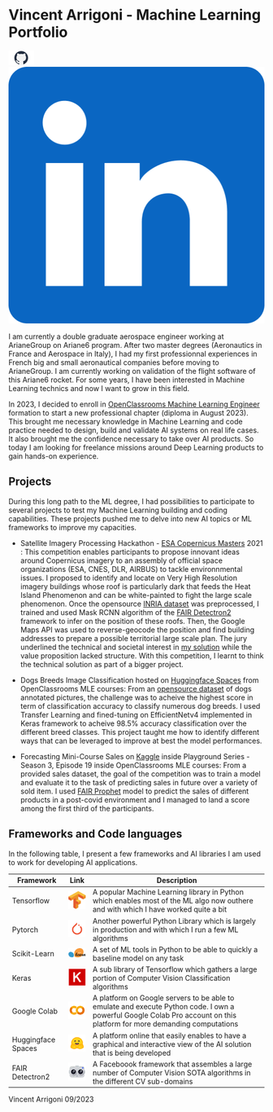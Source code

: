 # Vincent Arrigoni - Machine Learning Portfolio 

[![Github](./img/github.png)](https://github.com/vintel38) [![LinkedIn](./img/linkedin.png)](https://www.linkedin.com/in/varrigoni/)

I am currently a double graduate aerospace engineer working at ArianeGroup on Ariane6 program. After two master degrees (Aeronautics in France and Aerospace in Italy), I had my first professionnal experiences in French big and small aeronautical companies before moving to ArianeGroup. I am currently working on validation of the flight software of this Ariane6 rocket. For some years, I have been interested in Machine Learning technics and now I want to grow in this field. 

In 2023, I decided to enroll in [OpenClassrooms Machine Learning Engineer](https://www.googleadservices.com/pagead/aclk?sa=L&ai=DChcSEwjJ7JjSzbSBAxVejGgJHXY5D5kYABAAGgJ3Zg&ase=2&gclid=CjwKCAjw6p-oBhAYEiwAgg2PghqeaV5myTgSljxOTb4gdpB7LG8ROceQ1CpRj7zEZTWmks88h3jPaBoCRnkQAvD_BwE&ohost=www.google.com&cid=CAESbeD2FNJre6LZHqyC3mzpAXE6EBxksh9NOAV1GgusFInfdl77HPUEThebwl-6yZ56jpIps5OBzqwpshjnpOGYuGzYZmH1-s5cNy0PlIYM1uBrCHFS0kFVz9-EikDkTMk3BWzTbofkpa3UcJQt23M&sig=AOD64_0t9vn93WWux_oOEpyELcQ36lnpyw&q&nis=4&adurl&ved=2ahUKEwj84JLSzbSBAxU7TKQEHdaBA4YQ0Qx6BAgQEAE) formation to start a new professional chapter (diploma in August 2023). This brought me necessary knowledge in Machine Learning and code practice needed to design, build and validate AI systems on real life cases. It also brought me the confidence necessary to take over AI products. So today I am looking for freelance missions around Deep Learning products to gain hands-on experience. 

## Projects

During this long path to the ML degree, I had possibilities to participate to several projects to test my Machine Learning building and coding capabilities. These projects pushed me to delve into new AI topics or ML frameworks to improve my capacities. 

- Satellite Imagery Processing Hackathon - [ESA Copernicus Masters](https://copernicus-masters.com/) 2021 : This competition enables participants to propose innovant ideas around Copernicus imagery to an assembly of official space organizations (ESA, CNES, DLR, AIRBUS) to tackle environnmental issues. I proposed to identify and locate on Very High Resolution imagery buildings whose roof is particularly dark that feeds the Heat Island Phenomenon and can be white-painted to fight the large scale phenomenon. Once the opensource [INRIA dataset](https://project.inria.fr/aerialimagelabeling/) was preprocessed, I trained and used Mask RCNN algorithm of the [FAIR Detectron2](https://github.com/facebookresearch/detectron2) framework to infer on the position of these roofs. Then, the Google Maps API was used to reverse-geocode the position and find building addresses to prepare a possible territorial large scale plan. The jury underlined the technical and societal interest in [my solution](https://github.com/vintel38/RoofTop-Project) while the value proposition lacked structure. With this competition, I learnt to think the technical solution as part of a bigger project. 

- Dogs Breeds Image Classification hosted on [Huggingface Spaces](https://huggingface.co/spaces/vintel38/OCS-P7-IML) from OpenClassrooms MLE courses: From an [opensource dataset](http://vision.stanford.edu/aditya86/ImageNetDogs/) of dogs annotated pictures, the challenge was to acheive the highest score in term of classification accuracy to classify numerous dog breeds. I used Transfer Learning and fined-tuning on EfficientNetv4 implemented in Keras framework to acheive 98.5% accuracy classification over the different breed classes. This project taught me how to identify different ways that can be leveraged to improve at best the model performances. 

- Forecasting Mini-Course Sales on [Kaggle](https://www.kaggle.com/competitions/playground-series-s3e19) inside Playground Series - Season 3, Episode 19 inside OpenClassrooms MLE courses: From a provided sales dataset, the goal of the competition was to train a model and evaluate it to the task of predicting sales in future over a variety of sold item. I used [FAIR Prophet](https://facebook.github.io/prophet/) model to predict the sales of different products in a post-covid environment and I managed to land a score among the first third of the participants. 

## Frameworks and Code languages

In the following table, I present a few frameworks and AI libraries I am used to work for developing AI applications. 

| Framework   | Link  | Description |
| -------- | -------- | ------- |
| Tensorflow | [![Tensorflow image](./img/tensorflow.png)](https://www.tensorflow.org/?hl=fr)  |  A popular Machine Learning library in Python which enables most of the ML algo now outhere and with which I have worked quite a bit   |
| Pytorch | [![Pytorch image](./img/pytorch.png)](https://pytorch.org/) |  Another powerful Python Library which is largely in production and with which I run a few ML algorithms  |
| Scikit-Learn | [![scikit image](./img/scikit.png)](https://scikit-learn.org/)  |  A set of ML tools in Python to be able to quickly a baseline model on any task  |
| Keras | [![Keras image](./img/keras.png)](https://keras.io/)  |  A sub library of Tensorflow which gathers a large portion of Computer Vision Classification algorithms   |
| Google Colab | [![Colab image](./img/colab.png)](https://colab.research.google.com/?hl=fr)  |  A platform on Google servers to be able to emulate and execute Python code. I own a powerful Google Colab Pro account on this platform for more demanding computations  |
| Huggingface Spaces | [![HG image](./img/hugging.png)](https://huggingface.co/spaces)  |  A platform online that easily enables to have a graphical and interactive view of the AI solution that is being developed  |
| FAIR Detectron2 | [![Detectron2](./img/detectron2.png)](https://ai.meta.com/tools/detectron2/)  |  A Faceboook framework that assembles a large number of Computer Vision SOTA algorithms in the different CV sub-domains |


Vincent Arrigoni 09/2023